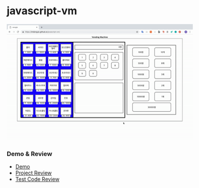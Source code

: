 # javascript-vm
![Demo](./docs/project_demo.gif)

### Demo & Review

* [Demo](https://imdonguk.github.io/javascript-vm/)
* [Project Review](./docs/project_review.md)
* [Test Code Review](./docs/testcode_review.md)

